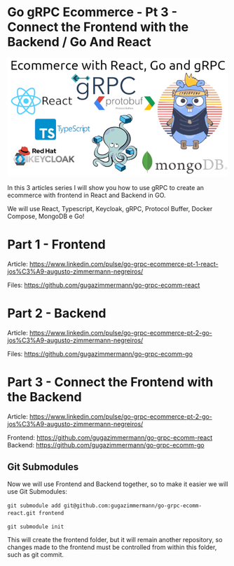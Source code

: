 # Go gRPC Ecommerce - Pt 3 - Connect the Frontend with the Backend / Go And React

![cover](imgs/cover.png)

In this 3 articles series I will show you how to use gRPC to create an ecommerce with frontend in React and Backend in GO.

We will use React, Typescript, Keycloak, gRPC, Protocol Buffer, Docker Compose, MongoDB e Go!

# Part 1 - Frontend

Article: https://www.linkedin.com/pulse/go-grpc-ecommerce-pt-1-react-jos%C3%A9-augusto-zimmermann-negreiros/

Files: https://github.com/gugazimmermann/go-grpc-ecomm-react

# Part 2 - Backend

Article: https://www.linkedin.com/pulse/go-grpc-ecommerce-pt-2-go-jos%C3%A9-augusto-zimmermann-negreiros/

Files: https://github.com/gugazimmermann/go-grpc-ecomm-go

# Part 3 - Connect the Frontend with the Backend

Article: https://www.linkedin.com/pulse/go-grpc-ecommerce-pt-2-go-jos%C3%A9-augusto-zimmermann-negreiros/

Frontend: https://github.com/gugazimmermann/go-grpc-ecomm-react
Backend: https://github.com/gugazimmermann/go-grpc-ecomm-go

## Git Submodules

Now we will use Frontend and Backend together, so to make it easier we will use Git Submodules:

`git submodule add git@github.com:gugazimmermann/go-grpc-ecomm-react.git frontend`

`git submodule init`

This will create the frontend folder, but it will remain another repository, so changes made to the frontend must be controlled from within this folder, such as git commit.
